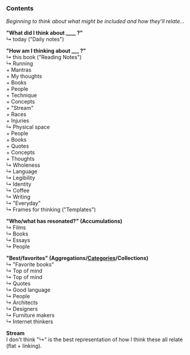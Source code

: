 ### Contents
*Beginning to think about what might be included and how they'll relate...*


**"What did I think about ____ ?"**  
  ↳ today ("Daily notes")


**"How am I thinking about ___ ?"**  
  ↳ this book ("Reading Notes")  
  ↳ Running  
    + Mantras  
    + My thoughts  
    + Books  
    + People  
    + Technique  
    + Concepts  
    + "Stream"  
    + Races  
    + Injuries  
  ↳ Physical space  
    + People  
    + Books  
    + Quotes  
    + Concepts  
    + Thoughts  
  ↳ Wholeness   
  ↳ Language  
  ↳ Legibility  
  ↳ Identity  
  ↳ Coffee  
  ↳ Writing  
  ↳ "Everyday"  
  ↳ Frames for thinking ("Templates")  


**"Who/what has resonated?" (Accumulations)**  
  ↳ Films  
  ↳ Books  
  ↳ Essays  
  ↳ People  


**"Best/favorites" (Aggregations/[Categories](https://en.wikipedia.org/wiki/Help:Category)/Collections)**  
↳ "Favorite books"  
↳ Top of mind    
↳ Top of mind    
↳ Quotes  
↳ Good language  
↳ People  
  ↳ Architects  
  ↳ Designers  
  ↳ Furniture makers  
  ↳ Internet thinkers  




**Stream**  
I don't think "↳" is the best representation of how I think these all relate (flat + linking).
